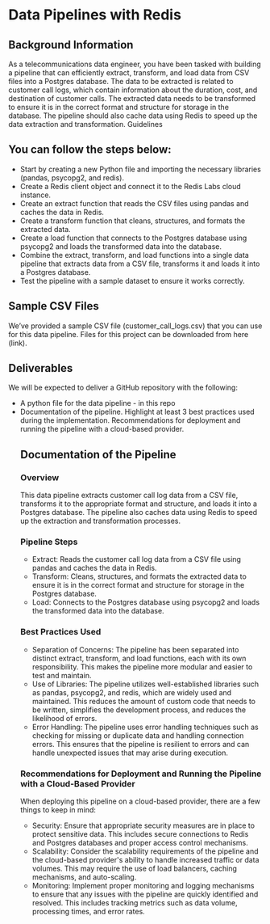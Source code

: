 # Data Pipelines with Redis

## Background Information
As a telecommunications data engineer, you have been tasked with building a pipeline that can efficiently extract, transform, and load data from CSV files into a Postgres database. The data to be extracted is related to customer call logs, which contain information about the duration, cost, and destination of customer calls. The extracted data needs to be transformed to ensure it is in the correct format and structure for storage in the database. The pipeline should also cache data using Redis to speed up the data extraction and transformation.
Guidelines

## You can follow the steps below:
<ul><li>
Start by creating a new Python file and importing the necessary libraries (pandas,
psycopg2, and redis).</li>
<li>
 Create a Redis client object and connect it to the Redis Labs cloud instance.</li>
 <li>
Create an extract function that reads the CSV files using pandas and caches the data in
Redis.</li>
<li>
Create a transform function that cleans, structures, and formats the extracted data.
</li>
<li>
Create a load function that connects to the Postgres database using psycopg2 and loads
the transformed data into the database.</li>
<li>
Combine the extract, transform, and load functions into a single data pipeline that
extracts data from a CSV file, transforms it and loads it into a Postgres database.</li>
<li>Test the pipeline with a sample dataset to ensure it works correctly.</li></ul>

## Sample CSV Files

We’ve provided a sample CSV file (customer_call_logs.csv) that you can use for this data
pipeline. Files for this project can be downloaded from here (link). 

## Deliverables
We will be expected to deliver a GitHub repository with the following:
<ul><li> A python file for the data pipeline - in this repo</li>
<li>Documentation of the pipeline.
Highlight at least 3 best practices used during the implementation.
Recommendations for deployment and running the pipeline with a cloud-based
provider.</li>

## Documentation of the Pipeline
### Overview
This data pipeline extracts customer call log data from a CSV file, transforms it to the appropriate format and structure, and loads it into a Postgres database. The pipeline also caches data using Redis to speed up the extraction and transformation processes.

### Pipeline Steps
<ul><li>Extract: Reads the customer call log data from a CSV file using pandas and caches the data in Redis.</li>
<li>Transform: Cleans, structures, and formats the extracted data to ensure it is in the correct format and structure for storage in the Postgres database.</li>
<li>Load: Connects to the Postgres database using psycopg2 and loads the transformed data into the database.</li></ul>

### Best Practices Used

<ul><li>Separation of Concerns: The pipeline has been separated into distinct extract, transform, and load functions, each with its own responsibility. This makes the pipeline more modular and easier to test and maintain.</li><li>
Use of Libraries: The pipeline utilizes well-established libraries such as pandas, psycopg2, and redis, which are widely used and maintained. This reduces the amount of custom code that needs to be written, simplifies the development process, and reduces the likelihood of errors.</li><li>
Error Handling: The pipeline uses error handling techniques such as checking for missing or duplicate data and handling connection errors. This ensures that the pipeline is resilient to errors and can handle unexpected issues that may arise during execution.</li></ul>

### Recommendations for Deployment and Running the Pipeline with a Cloud-Based Provider
When deploying this pipeline on a cloud-based provider, there are a few things to keep in mind:
<ul><li>
Security: Ensure that appropriate security measures are in place to protect sensitive data. This includes secure connections to Redis and Postgres databases and proper access control mechanisms.</li><li>
Scalability: Consider the scalability requirements of the pipeline and the cloud-based provider's ability to handle increased traffic or data volumes. This may require the use of load balancers, caching mechanisms, and auto-scaling.</li><li>
Monitoring: Implement proper monitoring and logging mechanisms to ensure that any issues with the pipeline are quickly identified and resolved. This includes tracking metrics such as data volume, processing times, and error rates.</li></ul>
